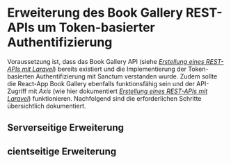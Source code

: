 # Erweiterung des Book Gallery REST-APIs um Token-basierter Authentifizierung

Voraussetzung ist, dass das Book Gallery API (siehe *<a href="https://github.com/htlkremsbrun/medw5/blob/main/laravel/book-gallery-api.md">Erstellung eines REST-APIs mit Laravel</a>*) bereits existiert und die Implementierung der Token-basierten Authentifizierung mit Sanctum verstanden wurde. Zudem sollte die React-App Book Gallery ebenfalls funktionsfähig sein und der API-Zugriff mit *Axis* (wie hier dokumentiert *[Erstellung eines REST-APIs mit Laravel](https://github.com/htlkremsbrun/medw5/blob/main/react/firstcomponent/firstcomponent.md#api-zugriff-mit-axios)*) funktionieren. Nachfolgend sind die erforderlichen Schritte übersichtlich dokumentiert.

## Serverseitige Erweiterung


## cientseitige Erweiterung

